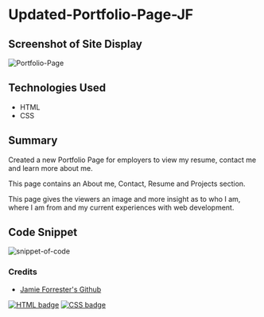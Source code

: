 # Updated-Portfolio-Page-JF

## Screenshot of Site Display
![Portfolio-Page](https://github.com/Forresterjamie01/Updated-Portfolio-Page-JF/blob/main/assets/images/Portfolio%20Page%204:21%20Gif.gif)

## Technologies Used
* HTML
* CSS 

## Summary 
Created a new Portfolio Page for employers to view my resume, contact me and learn more about me.

This page contains an About me, Contact, Resume and Projects section.

This page gives the viewers an image and more insight as to who I am, where I am from and my current experiences with web development. 



## Code Snippet
![snippet-of-code](https://github.com/Forresterjamie01/Updated-Portfolio-Page-JF/blob/main/assets/images/Portfolio%20Page%20Gif%204:21%20Code%20Snippet.gif)


### Credits

* [Jamie Forrester's Github](https://github.com/Forresterjamie01 "Jamie Forrester")



[![HTML badge](https://img.shields.io/badge/HTML-61.8%25-red)](https://shields.io/)
[![CSS badge](https://img.shields.io/badge/CSS-38.2%25-blue)](https://shields.io/)